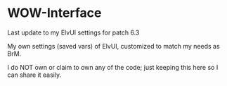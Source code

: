 # WOW-Interface
Last update to my ElvUI settings for patch 6.3


My own settings (saved vars) of ElvUI, customized to match my needs as BrM.

I do NOT own or claim to own any of the code; just keeping this here so I can share it easily.
